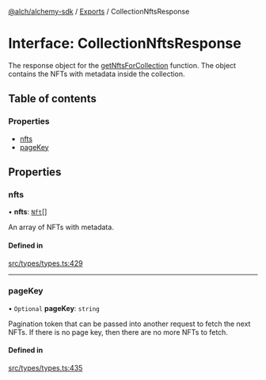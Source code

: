 [@alch/alchemy-sdk](../README.md) / [Exports](../modules.md) / CollectionNftsResponse

# Interface: CollectionNftsResponse

The response object for the [getNftsForCollection](../modules.md#getnftsforcollection) function. The object
contains the NFTs with metadata inside the collection.

## Table of contents

### Properties

- [nfts](CollectionNftsResponse.md#nfts)
- [pageKey](CollectionNftsResponse.md#pagekey)

## Properties

### nfts

• **nfts**: [`Nft`](../classes/Nft.md)[]

An array of NFTs with metadata.

#### Defined in

[src/types/types.ts:429](https://github.com/alchemyplatform/alchemy-sdk-js/blob/0fdf0d4/src/types/types.ts#L429)

___

### pageKey

• `Optional` **pageKey**: `string`

Pagination token that can be passed into another request to fetch the next
NFTs. If there is no page key, then there are no more NFTs to fetch.

#### Defined in

[src/types/types.ts:435](https://github.com/alchemyplatform/alchemy-sdk-js/blob/0fdf0d4/src/types/types.ts#L435)
